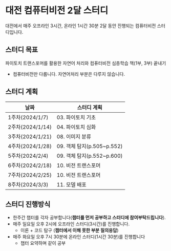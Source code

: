 # 대전 컴퓨터비전 2달 스터디
대전에서 매주 오프라인 3시간, 온라인 1시간 30분 2달 동안 진행되는 컴퓨터비전 스터디입니다.

      
## 스터디 목표
파이토치 트랜스포머를 활용한 자연어 처리와 컴퓨터비전 심층학습 책(1부, 3부) 끝내기
- 컴퓨터비전만 다룹니다. 자연어처리 부분은 다루지 않습니다.

       
## 스터디 계획
| 날짜 | 스터디 계획 |
| --- | --- |
| 1주차(2024/1/7)  | 03. 파이토치 기초 |
| 2주차(2024/1/14) | 04. 파이토치 심화 |
| 3주차(2024/1/21) | 08. 이미지 분류 |
| 4주차(2024/1/28) | 09. 객체 탐지(p.505~p.552) |
| 5주차(2024/2/4) | 09. 객체 탐지(p.552~p.600) |
| 6주차(2024/2/18) | 10. 비전 트랜스포머 |
| 7주차(2024/2/25) | 10. 비전 트랜스포머 |
| 8주차(2024/3/3) | 11. 모델 배포 |

       
## 스터디 진행방식
- 한주간 챕터를 각자 공부합니다(**챕터를 먼저 공부하고 스터디에 참여부탁드립니다**).
- 매주 일요일 오후 2시에 오프라인 스터디(3시간)를 진행합니다.
    - 이론 + 코드 탐구 (**챕터에서 이해 못한 부분 질의응답**)
- 매주 화요일 오후 7시 30분에 온라인 스터디(1시간 30분)를 진행합니다
    - 챕터 요약하며 같이 공부
